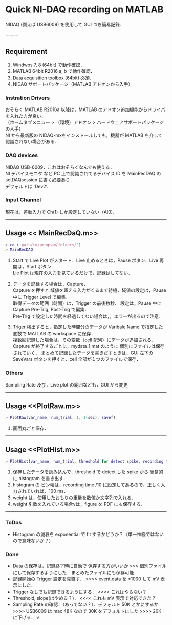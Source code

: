 # Quick NI-DAQ recording on MATLAB
NIDAQ (例えば USB6009) を使用して GUI つき簡易記録．

ーーー
## Requirement
1. Windwos 7, 8 (64bit) で動作確認．  
2. MATLAB 64bit R2016 a, b で動作確認．  
3. Data acquisition toolbox (64bit) 必須．  
4. NIDAQ サポートパッケージ（MATLAB アドオンから入手）

### Instration Drivers
おそらく MATLAB R2016a 以降は，MATLAB のアドオン追加機能からドライバを入れた方が良い．  
（ホームタブメニュー > （環境）アドオン > ハードウェアサポートパッケージの入手）  
NI から最新版の NIDAQ-mxをインストールしても，機器が MATLAB を介して認識されない場合がある．

### DAQ devices
NIDAQ USB-6009．これはおそらくなんでも使える．  
NI デバイスモニタ など PC 上で認識されてるデバイス ID を MainRecDAQ の setDAQsession に書く必要あり．  
デフォルトは 'Dev2'.

### Input Channel
現在は，差動入力で Ch(1) しか設定していない（AI0)．  

---
## Usage << MainRecDaQ.m>>
```MainRecDAQ.m
> cd ('path/to/program/folders/')
> MainRecDAQ
```
1. Start で Live Plot がスタート．Live 止めるときは，Pause ボタン．Live 再開は，Start ボタン．  
Lie Plot は現在の入力を見ているだけで，記録はしてない．  

2. データを記録する場合は，Capture．  
Capture を押すと 域値を超える入力がくるまで待機．域値の設定は，Pause 中に Trigger Level で編集．  
取得データの範囲（時間）は，Trigger の前後数秒． 設定は，Pause 中に Capture Pre-Trig, Post-Trig で編集．  
Pre-Trig で設定した時間を経過してない場合は，，エラーが出るので注意．

3. Triger 検出すると，指定した時間分のデータが Varibale Name で指定した 変数で MATLAB の workspace に保存．  
複数回記録した場合は，その変数（cell 配列）にデータが追加される． Capture が終了するごとに，mydata_1.mat のように
個別にファイルは保存されていく． 
まとめて記録したデータを書きだすときは，GUI 左下の SaveVars ボタンを押すと，cell 全部が１つのファイルで保存．

### Others
Sampling Rate 及び，Live plot の範囲なども，GUI から変更  

---
## Usage <<PlotRaw.m>>
```PlotRaw.m
> PlotRaw(var_name, num_trial, 1, 1(sec), savef)
```
1. 画面丸ごと保存．

---
## Usage <<PlotHist.m>>
```PlotHist.m
> PlotHist(var_name, num_trial, threshold for detect spike, recording time, weight)
```
1. 保存したデータを読み込んで，threshold で detect した spike から 簡易的に histogram を書き出す．
2. histogram の ビン幅は，recording time /10 に設定してあるので，正しく入力されていれば，100 ms．
3. weight は，使用したおもりの重量を数値か文字列で入れる．
4. weight 引数を入れている場合vは，figure を PDF にも保存する．

---
### ToDos
- Histogram の減衰を exponential で fit するかどうか？（単一神経ではないので意味ないか？）

### Done
- Data の保存は，記録終了時に自動で 保存する方がいいか >>> 個別ファイルにして保存するようにした．まとめたファイルにも保存可能．
- 記録開始の Trigger 設定を見直す． >>>> event.data を *1000 して mV 表示にした．  
- Trigger なしでも記録できるようにする． <<<< これはやらない？  
- Threshold, slope(はやめる？)． <<<< これも mV 表示で対応できた？  
- Sampling Rate の確認．（あってない？）．デフォルト 50K とかにするか >>>> USB6009 は max 48K なので 30K をデフォルトにした >>>> 20K に下げる．  v

